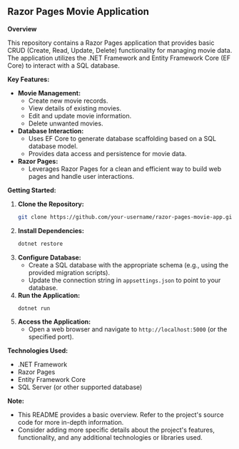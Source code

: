 ## Razor Pages Movie Application

**Overview**

This repository contains a Razor Pages application that provides basic CRUD (Create, Read, Update, Delete) functionality for managing movie data. The application utilizes the .NET Framework and Entity Framework Core (EF Core) to interact with a SQL database.

**Key Features:**

* **Movie Management:**
  - Create new movie records.
  - View details of existing movies.
  - Edit and update movie information.
  - Delete unwanted movies.
* **Database Interaction:**
  - Uses EF Core to generate database scaffolding based on a SQL database model.
  - Provides data access and persistence for movie data.
* **Razor Pages:**
  - Leverages Razor Pages for a clean and efficient way to build web pages and handle user interactions.

**Getting Started:**

1. **Clone the Repository:**
   ```bash
   git clone https://github.com/your-username/razor-pages-movie-app.git
   ```
2. **Install Dependencies:**
   ```bash
   dotnet restore
   ```
3. **Configure Database:**
   - Create a SQL database with the appropriate schema (e.g., using the provided migration scripts).
   - Update the connection string in `appsettings.json` to point to your database.
4. **Run the Application:**
   ```bash
   dotnet run
   ```
5. **Access the Application:**
   - Open a web browser and navigate to `http://localhost:5000` (or the specified port).

**Technologies Used:**

* .NET Framework
* Razor Pages
* Entity Framework Core
* SQL Server (or other supported database)

**Note:**

* This README provides a basic overview. Refer to the project's source code for more in-depth information.
* Consider adding more specific details about the project's features, functionality, and any additional technologies or libraries used.
